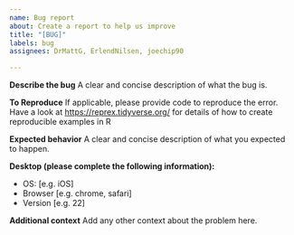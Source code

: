 ```yaml
---
name: Bug report
about: Create a report to help us improve
title: "[BUG]"
labels: bug
assignees: DrMattG, ErlendNilsen, joechip90

---
```


**Describe the bug**
A clear and concise description of what the bug is.

**To Reproduce**
If applicable, please provide code to reproduce the error. Have a look at https://reprex.tidyverse.org/ for details of how to create reproducible examples in R

**Expected behavior**
A clear and concise description of what you expected to happen.


**Desktop (please complete the following information):**
 - OS: [e.g. iOS]
 - Browser [e.g. chrome, safari]
 - Version [e.g. 22]

**Additional context**
Add any other context about the problem here.
